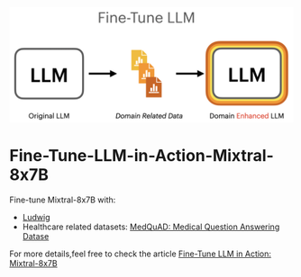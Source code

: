 ![Image Description](doc/img/fitetune_llm.png)
# Fine-Tune-LLM-in-Action-Mixtral-8x7B
Fine-tune Mixtral-8x7B with:
- [Ludwig](https://ludwig.ai/latest/)
- Healthcare related datasets: [MedQuAD: Medical Question Answering Datase](https://www.kaggle.com/datasets/jpmiller/layoutlm)

For more details,feel free to check the article [Fine-Tune LLM in Action: Mixtral-8x7B](https://medium.com/@yingbiao/fine-tune-llm-in-action-mixtral-8x7b-bb9caba22cb4)